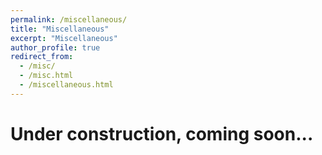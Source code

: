 ```yaml
---
permalink: /miscellaneous/
title: "Miscellaneous"
excerpt: "Miscellaneous"
author_profile: true
redirect_from: 
  - /misc/
  - /misc.html
  - /miscellaneous.html
---
```


# Under construction, coming soon...
